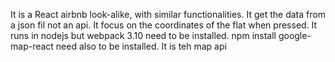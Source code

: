 It is a React airbnb look-alike, with similar functionalities. 
It get the data from a json fil not an api.
It focus on the coordinates of the flat when pressed.
It runs in nodejs but webpack 3.10 need to be installed. 
npm install google-map-react need also to be installed. It is teh map api
